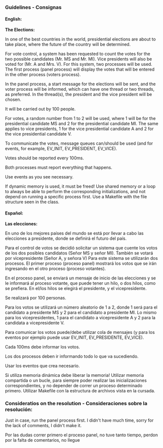 ### Guidelines - Consignas

#### English:

**The Elections:**

In one of the best countries in the world, presidential elections are about to take place, where the future of the country will be determined.

For vote control, a system has been requested to count the votes for the two possible candidates (Mr. MS and Mr. MI). Vice presidents will also be voted for (Mr. A and Mrs. V). For this system, two processes will be used. The first process (panel process) will display the votes that will be entered in the other process (voters process).

In the panel process, a start message for the elections will be sent, and the voter process will be informed, which can have one thread or two threads, as preferred. In the thread(s), the president and the vice president will be chosen.

It will be carried out by 100 people.

For votes, a random number from 1 to 2 will be used, where 1 will be for the presidential candidate MS and 2 for the presidential candidate MI. The same applies to vice presidents, 1 for the vice presidential candidate A and 2 for the vice presidential candidate V.

To communicate the votes, message queues can/should be used (and for events, for example, EV_INIT, EV_PRESIDENT, EV_VICE).

Votes should be reported every 100ms.

Both processes must report everything that happens.

Use events as you see necessary.

If dynamic memory is used, it must be freed! Use shared memory or a loop to always be able to perform the corresponding initializations, and not depend on running a specific process first. Use a Makefile with the file structure seen in the class.

#### Español:

**Las elecciones:**

En uno de los mejores países del mundo se está por llevar a cabo las elecciones a presidente, donde se definirá el futuro del país.

Para el control de votos se decidió solicitar un sistema que cuente los votos de los dos posibles candidatos (Señor MS y señor MI). También se votará por vicepresidente (Señor A, y señora V) Para este sistema se utilizarán dos procesos. El primer proceso (proceso panel) mostrará los votos que se irán ingresando en el otro proceso (proceso votantes).

En el proceso panel, se enviará un mensaje de inicio de las elecciones y se le informará al proceso votante, que puede tener un hilo, o dos hilos, como se prefiera. En el/los hilos se elegirá el presidente, y el vicepresidente.

Se realizará por 100 personas.

Para los votos se utilizará un número aleatorio de 1 a 2, donde 1 será para el candidato a presidente MS y 2 para el candidato a presidente MI. Lo mismo para los vicepresidentes, 1 para el candidato a vicepresidente A y 2 para la candidata a vicepresidente V.

Para comunicar los votos puede/debe utilizar cola de mensajes (y para los eventos por ejemplo puede usar EV_INIT, EV_PRESIDENTE, EV_VICE).

Cada 100ms debe informar los votos.

Los dos procesos deben ir informando todo lo que va sucediendo.

Usar los eventos que crea necesario.

Si utiliza memoria dinámica debe liberar la memoria! Utilizar memoria compartida o un bucle, para siempre poder realizar las inicializaciones correspondientes, y no depender de correr un proceso determinado primero. Utilizar Makefile con la estructura de archivos vista en la cursada.

### Consideratios on the resolution - Consideraciones sobre la resolución:

Just in case, run the panel process first. I didn't have much time, sorry for the lack of comments, I didn't make it.

Por las dudas correr primero el proceso panel, no tuve tanto tiempo, perdon por la falta de comentarios, no llegue
